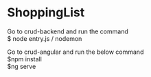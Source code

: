 # ShoppingList

Go to crud-backend and run the  command       
$ node entry.js / nodemon

Go to crud-angular and run the below command                            
$npm install         
$ng serve
